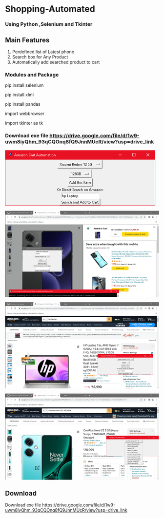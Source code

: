 # Shopping-Automated
### Using Python ,Selenium and Tkinter

## Main Features
1. Perdefined list of Latest phone
2. Search box for Any Product
3. Automatically add searched product to cart
   
### Modules and Package

   pip install selenium
   
   pip install xlml
   
   pip install pandas
   
   import webbrowser
   
   import tkinter as tk
   
### Download exe file https://drive.google.com/file/d/1w9-uwm8iyQhm_93qCQOnq8fQ9JnnMUcR/view?usp=drive_link


![UI](https://github.com/NishVish/Shopping-Automated/blob/main/image%201.png)


![UI](https://github.com/NishVish/Shopping-Automated/blob/main/image%204.png)


![UI](https://github.com/NishVish/Shopping-Automated/blob/main/image%202.png)


![UI](https://github.com/NishVish/Shopping-Automated/blob/main/image%203.png)





## Download

Download exe file https://drive.google.com/file/d/1w9-uwm8iyQhm_93qCQOnq8fQ9JnnMUcR/view?usp=drive_link


